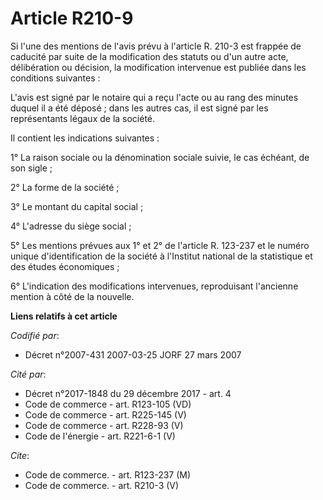 # Article R210-9

Si l'une des mentions de l'avis prévu à l'article R. 210-3 est frappée de caducité par suite de la modification des statuts
ou d'un autre acte, délibération ou décision, la modification intervenue est publiée dans les conditions suivantes :

L'avis est signé par le notaire qui a reçu l'acte ou au rang des minutes duquel il a été déposé ; dans les autres cas, il est
signé par les représentants légaux de la société.

Il contient les indications suivantes :

1° La raison sociale ou la dénomination sociale suivie, le cas échéant, de son sigle ;

2° La forme de la société ;

3° Le montant du capital social ;

4° L'adresse du siège social ;

5° Les mentions prévues aux 1° et 2° de l'article R. 123-237 et le numéro unique d'identification de la société à l'Institut
national de la statistique et des études économiques ;

6° L'indication des modifications intervenues, reproduisant l'ancienne mention à côté de la nouvelle.

**Liens relatifs à cet article**

_Codifié par_:

  - Décret n°2007-431 2007-03-25 JORF 27 mars 2007

_Cité par_:

  - Décret n°2017-1848 du 29 décembre 2017 - art. 4
  - Code de commerce - art. R123-105 (VD)
  - Code de commerce - art. R225-145 (V)
  - Code de commerce - art. R228-93 (V)
  - Code de l'énergie - art. R221-6-1 (V)

_Cite_:

  - Code de commerce. - art. R123-237 (M)
  - Code de commerce. - art. R210-3 (V)
